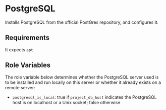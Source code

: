 PostgreSQL
=========

Installs PostgreSQL from the official PostGres repository, and configures it.

Requirements
------------

It expects `apt`

Role Variables
--------------

The role variable below determines whether the PostgreSQL server used is to be installed and run locally on this server or whether it already exists on a remote server:

- `postgresql_is_local`: true if `project_db_host` indicates the PostgreSQL host is on localhost or a Unix socket; false otherwise
